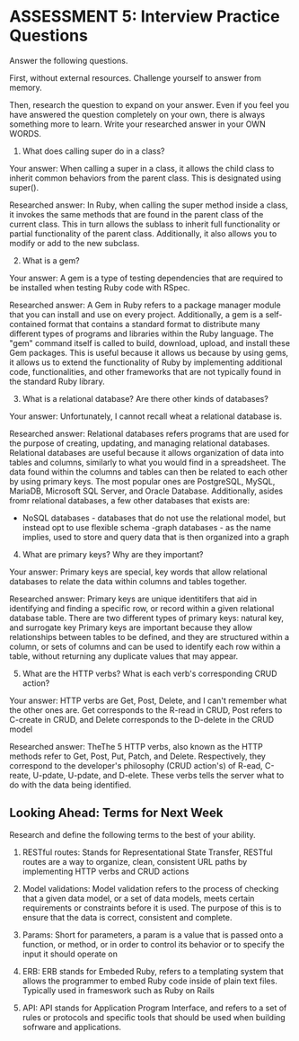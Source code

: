 # ASSESSMENT 5: Interview Practice Questions

Answer the following questions.

First, without external resources. Challenge yourself to answer from memory.

Then, research the question to expand on your answer. Even if you feel you have answered the question completely on your own, there is always something more to learn. Write your researched answer in your OWN WORDS.

1. What does calling super do in a class?

Your answer: When calling a super in a class, it allows the child class to inherit common behaviors from the parent class. This is designated using super().

Researched answer: In Ruby, when calling the super method inside a class, it invokes the same methods that are found in the parent class of the current class. This in turn allows the sublass to inherit full functionality or partial functionality of the parent class. Additionally, it also allows you to modify or add to the new subclass.

2. What is a gem?

Your answer: A gem is a type of testing dependencies that are required to be installed when testing Ruby code with RSpec.

Researched answer: A Gem in Ruby refers to a package manager module that you can install and use on every project. Additionally, a gem is a self-contained format that contains a standard format
to distribute many different types of programs and libraries within the Ruby language. The "gem" command itself is called to build, download, upload, and install these Gem packages. This is useful because it allows us because by using gems, it allows us to extend the functionality of Ruby by implementing additional code, functionalities, and other frameworks that are not typically found in the standard Ruby library.

3. What is a relational database? Are there other kinds of databases?

Your answer: Unfortunately, I cannot recall wheat a relational database is.

Researched answer: Relational databases refers programs that are used for the purpose of creating, updating, and managing relational databases. Relational databases are useful because it allows organization of data into tables and columns, similarly to what you would find in a spreadsheet. The data found within the columns and tables can then be related to each other by using primary keys. The most popular ones are PostgreSQL, MySQL, MariaDB, Microsoft SQL Server, and Oracle Database. Additionally, asides fromr relational databases, a few other databases that exists are:
- NoSQL databases - databases that do not use the relational model, but instead opt to use flexible schema
-graph databases - as the name implies, used to store and query data that is then organized into a graph

4. What are primary keys? Why are they important?

Your answer: Primary keys are special, key words that allow relational databases to relate the data within columns and tables together. 

Researched answer: Primary keys are unique identitifers that aid in identifying and finding a specific row, or record within a given relational database table. There are two different types of primary keys: natural key, and surrogate key Primary keys are important because they allow relationships between tables to be defined, and they are structured within a column, or sets of columns and can be used to identify each row within a table, without returning any duplicate values that may appear.

5. What are the HTTP verbs? What is each verb's corresponding CRUD action?

Your answer: HTTP verbs are Get, Post, Delete, and I can't remember what the other ones are. Get corresponds to the R-read in CRUD, Post refers to C-create in CRUD, and Delete corresponds to the D-delete in the CRUD model

Researched answer: TheThe 5 HTTP verbs, also known as the HTTP methods refer to Get, Post, Put, Patch, and Delete. Respectively, they correspond to the developer's philosophy (CRUD action's) of R-ead, C-reate, U-pdate, U-pdate, and D-elete. These verbs tells the server what to do with the data being identified.

## Looking Ahead: Terms for Next Week

Research and define the following terms to the best of your ability.

1. RESTful routes: Stands for Representational State Transfer, RESTful routes are a way to organize, clean, consistent URL paths by implementing HTTP verbs and CRUD actions

2. Model validations: Model validation refers to the process of checking that a given data model, or a set of data models, meets certain requirements or constraints before it is used. The purpose of this is to ensure that the data is correct, consistent and complete.

3. Params: Short for parameters, a param is a value that is passed onto a function, or method, or in order to control its behavior or to specify the input it should operate on

4. ERB: ERB stands for Embeded Ruby, refers to a templating system that allows the programmer to embed Ruby code inside of plain text files. Typically used in frameswork such as Ruby on Rails

5. API: API stands for Application Program Interface, and refers to a set of rules or protocols and specific tools that should be used when building sofrware and applications.

